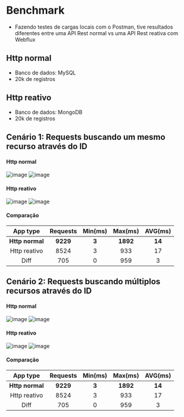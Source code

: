# Benchmark
* Fazendo testes de cargas locais com o Postman, tive resultados diferentes entre uma API Rest normal vs uma API Rest reativa com Webflux
## Http normal
* Banco de dados: MySQL
* 20k de registros
## Http reativo
* Banco de dados: MongoDB
* 20k de registros

## Cenário 1: Requests buscando um mesmo recurso através do ID
#### Http normal
![image](https://github.com/kaikeventura/webflux/assets/44590259/743b29e0-8541-423b-b5c7-eb5954c68985)
![image](https://github.com/kaikeventura/webflux/assets/44590259/5d42b3a6-409c-4b7e-80d9-5a5f454d4fb3)

#### Http reativo
![image](https://github.com/kaikeventura/webflux/assets/44590259/a27f2c52-dc8a-4f99-8aff-c3769c1f1c80)
![image](https://github.com/kaikeventura/webflux/assets/44590259/ac9f6b49-f118-4d8e-a452-e4b62facaf1a)

#### Comparação
|     App type    | Requests | Min(ms) |  Max(ms) | AVG(ms) |
|:---------------:|:--------:|:-------:|:--------:|:-------:|
| **Http normal** | **9229** |  **3**  | **1892** |  **14** |
|   Http reativo  |   8524   |    3    |    933   |    17   |
|       Diff      |    705   |    0    |    959   |    3    |

## Cenário 2: Requests buscando múltiplos recursos através do ID
#### Http normal
![image](https://github.com/kaikeventura/webflux/assets/44590259/7c960f41-1757-4074-897c-ce8e29be0029)
![image](https://github.com/kaikeventura/webflux/assets/44590259/4ef99c6e-6086-4982-98e0-5bad644af93b)

#### Http reativo
![image](https://github.com/kaikeventura/webflux/assets/44590259/4643ee9d-04d8-46af-9002-fcbb59d04338)
![image](https://github.com/kaikeventura/webflux/assets/44590259/a7afdd99-19a4-4c16-978a-cb0adf6c4de4)

#### Comparação
|     App type    | Requests | Min(ms) |  Max(ms) | AVG(ms) |
|:---------------:|:--------:|:-------:|:--------:|:-------:|
| **Http normal** | **9229** |  **3**  | **1892** |  **14** |
|   Http reativo  |   8524   |    3    |    933   |    17   |
|       Diff      |    705   |    0    |    959   |    3    |
